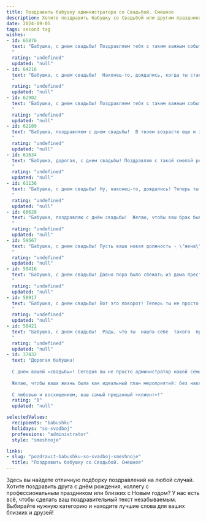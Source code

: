 ```yaml
---
title: Поздравить бабушку администратора со Свадьбой. Смешное
description: Хотите поздравить бабушку со Свадьбой или другим праздником? Наш ИИ создаст незабываемое поздравление, а вы обязательно выделитесь среди других.  
date: 2024-09-05
tags: second tag
wishes:
- id: 65876
  text: "Бабушка, с днем свадьбы! Поздравляем тебя с таким важным событием! Надеемся, что твоя новая роль Администратора семьи будет такой же успешной, как твоя прежняя - Бабушки! 😉
  "
  rating: "undefined"
  updated: "null"
- id: 64216
  text: "Бабушка, с днем свадьбы!  Наконец-то, дождались, когда ты станешь официально и юридически  \"замужем\"!  Теперь уже точно никто не посмеет усомниться в твоих администраторских способностях: ты сумела организовать свадьбу, да еще и под венец заманить! 😉🍾
  "
  rating: "undefined"
  updated: "null"
- id: 62902
  text: "Бабушка, с днем свадьбы! Поздравляем тебя с таким важным событием! Ну что ж, ты всегда была администратором, а теперь еще и жена! Теперь твои обязанности удвоились: надо не только всех организовывать и контролировать, но и заботиться о своем любимом человеке. Главное, чтобы это не мешало тебе рулить всей семьей! 😉
  "
  rating: "undefined"
  updated: "null"
- id: 62109
  text: "Бабушка, поздравляем с днем свадьбы!  В твоем возрасте еще и замуж выходить – это просто подвиг! 💪  Надеемся, твой  \"администратор\" окажется не таким строгим, как ты в работе, а любовь будет  ярче, чем яркость твоего рабочего монитора! 🎂🍾🥂
  "
  rating: "undefined"
  updated: "null"
- id: 61634
  text: "Бабушка, дорогая, с днем свадьбы! Поздравляю с такой смелой решимостью, наконец-то обзавестись мужем, вместо того, чтобы управлять нами, как администратор своим персоналом! Пусть семейная жизнь будет уютной, как твоя спальня, а муж послушным, как внуки под твоим строгим, но справедливым руководством!  🥂
  "
  rating: "undefined"
  updated: "null"
- id: 61136
  text: "Бабушка, с днем свадьбы! Ну, наконец-то, дождались! Теперь ты официально можешь командовать дедушкой и всем домом! 😉  Пусть ваша семейная жизнь будет такой же сладкой и хаотичной, как твоя работа администратором! 🥳
  "
  rating: "undefined"
  updated: "null"
- id: 60628
  text: "Бабушка, поздравляю с днём свадьбы!  Желаю, чтобы ваш брак был таким же крепким и стабильным, как работа администратора, который всех знает по имени, помнит все нюансы и решает проблемы быстрее, чем вы успеваете их заметить! 😉🥂
  "
  rating: "undefined"
  updated: "null"
- id: 59567
  text: "Бабушка, с днем свадьбы! Пусть ваша новая должность - \"жена\" - будет самой любимой и высокооплачиваемой в вашей жизни! Главное, чтобы \"отпуск\" был вечным, а \"командировки\" - только в романтические места! 😉
  "
  rating: "undefined"
  updated: "null"
- id: 59416
  text: "Бабушка, с днем свадьбы! Давно пора было сбежать из дома престарелых! Теперь-то ты точно заживешь как в сказке: будешь командовать дедушкой, как администратором, а он тебе - пельмени лепить!
  "
  rating: "undefined"
  updated: "null"
- id: 58917
  text: "Бабушка, с днем свадьбы! Вот это поворот! Теперь ты не просто бабушка, а бабушка-администратор семейных торжеств! 🥳 Желаем крепкой любви, семейного счастья и, конечно же,  чтобы все \"гости\" (внуки, правнуки) были в порядке и по расписанию! 😉
  "
  rating: "undefined"
  updated: "null"
- id: 58421
  text: "Бабушка, с днем свадьбы!  Рады, что ты  нашла себе  такого  прекрасного  администратора  для  своей  жизни! 🎉🤣  Пусть  он  всегда  держит  всё  под  контролем,  а  ты  наслаждаешься  жизнью,  как  на  отпуске! 😉
  "
  rating: "undefined"
  updated: "null"
- id: 37432
  text: "Дорогая бабушка!
  
  С днем вашей «свадьбы»! Сегодня вы не просто администратор нашей семьи, а настоящая свадебная ведущая с непревзойденным опытом! У вас уже есть целая «книга заказов» на счастье, радость и смех!
  
  Желаю, чтобы ваша жизнь была как идеальный план мероприятий: без накладок, с множеством приятных сюрпризов и обязательным тортом из радости! Пусть ваше сердце всегда будет полно веселья, а улыбка — как у невесты в день свадьбы: яркой и счастливой.
  
  С любовью и восхищением, ваш самый преданный «клиент»!"
  rating: "0"
  updated: "null"

selectedValues:
  recipients: "babushku"
  holidays: "so-svadboj"
  professions: "administrator"
  style: "smeshnoje"

links:
- slug: "pozdravit-babushku-so-svadboj-smeshnoje"
  title: "Поздравить бабушку со Свадьбой. Смешное"
---
```


Здесь вы найдете отличную подборку поздравлений на любой случай. 
Хотите поздравить друга с днём рождения, коллегу с профессиональным праздником или близких с Новым годом? У нас есть всё, чтобы сделать ваш поздравительный текст незабываемым. Выбирайте нужную категорию и находите лучшие слова для ваших близких и друзей!
